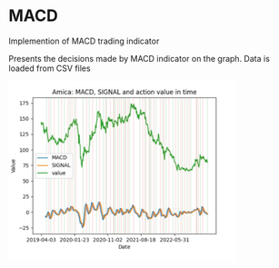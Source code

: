 # MACD
Implemention of MACD trading indicator

Presents the decisions made by MACD indicator on the graph. Data is loaded from CSV files

<img src="https://github.com/Drillllll/MACD/blob/main/MACD_result.jpg?raw=true" width="400">
